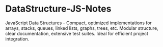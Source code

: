 # DataStructure-JS-Notes
JavaScript Data Structures - Compact, optimized implementations for arrays, stacks, queues, linked lists, graphs, trees, etc. Modular structure, clear documentation, extensive test suites. Ideal for efficient project integration.

